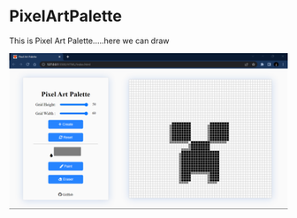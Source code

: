 # PixelArtPalette
This is Pixel Art Palette.....here we can draw


<img   src = "https://github.com/alfaArghya/100_Days-100_JavaScript/blob/main/01-PixelArtPalette/img/PageDemo.png">
